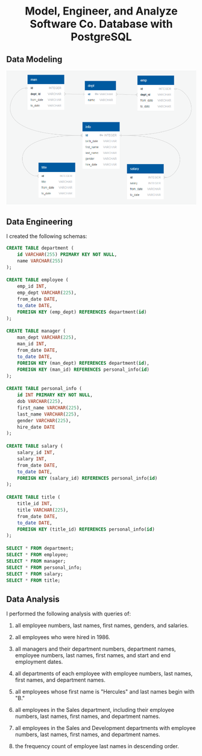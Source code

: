 # <p align="center"> Model, Engineer, and Analyze Software Co. Database with PostgreSQL</p>


## Data Modeling
![entity-relationship-diagram](entity-relationship-diagram.png)

## Data Engineering

I created the following schemas:

```sql
CREATE TABLE department (
    id VARCHAR(255) PRIMARY KEY NOT NULL,
    name VARCHAR(255)
);

CREATE TABLE employee (
    emp_id INT,
    emp_dept VARCHAR(225),
    from_date DATE,
    to_date DATE,
    FOREIGN KEY (emp_dept) REFERENCES department(id)
);

CREATE TABLE manager (
    man_dept VARCHAR(225),
    man_id INT,
    from_date DATE,
    to_date DATE,
    FOREIGN KEY (man_dept) REFERENCES department(id),
    FOREIGN KEY (man_id) REFERENCES personal_info(id)
);

CREATE TABLE personal_info (
    id INT PRIMARY KEY NOT NULL,
    dob VARCHAR(225),
    first_name VARCHAR(225),
    last_name VARCHAR(225),
    gender VARCHAR(225),
    hire_date DATE
);

CREATE TABLE salary (
    salary_id INT,
    salary INT,
    from_date DATE,
    to_date DATE,
    FOREIGN KEY (salary_id) REFERENCES personal_info(id)
);

CREATE TABLE title (
    title_id INT,
    title VARCHAR(225),
    from_date DATE,
    to_date DATE,
    FOREIGN KEY (title_id) REFERENCES personal_info(id)
);

SELECT * FROM department;
SELECT * FROM employee;
SELECT * FROM manager;
SELECT * FROM personal_info;
SELECT * FROM salary;
SELECT * FROM title;

```

## Data Analysis

I performed the following analysis with queries of:

1. all employee numbers, last names, first names, genders, and salaries.

2. all employees who were hired in 1986.

3. all managers and their department numbers, department names, employee numbers, last names, first names, and start and end employment dates.

4. all departments of each employee with employee numbers, last names, first names, and department names.

5. all employees whose first name is "Hercules" and last names begin with "B."

6. all employees in the Sales department, including their employee numbers, last names, first names, and department names.

7. all employees in the Sales and Development departments with employee numbers, last names, first names, and department names.

8. the frequency count of employee last names in descending order.

